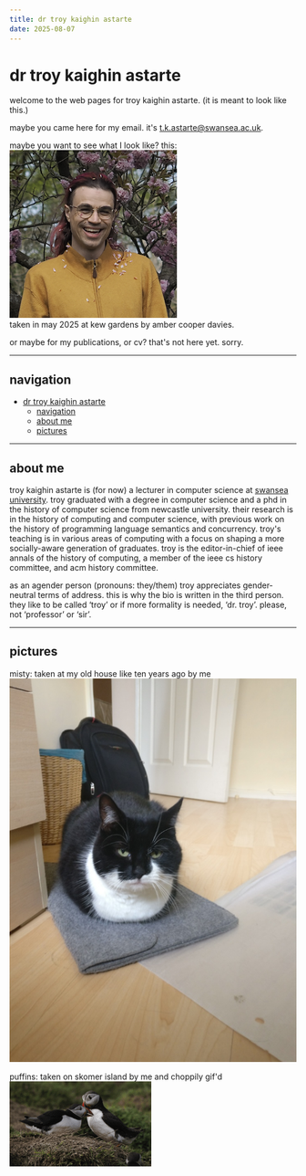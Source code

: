 ```yaml
---
title: dr troy kaighin astarte
date: 2025-08-07
---
```

# dr troy kaighin astarte

welcome to the web pages for troy kaighin astarte. (it is meant to look like this.)

maybe you came here for my email. it's <t.k.astarte@swansea.ac.uk>. 

maybe you want to see what I look like? this:\
[![a person (troy) with pink hair and glasses smiles as pink petals fall from the cherry tree above across their face and onto their mustard-coloured cardigan](res/img/TKA-25.png "click for larger")](res/img/TKA-25-large.jpeg "you thought! you thought?! gotcha!")\
taken in may 2025 at kew gardens by amber cooper davies.

or maybe for my publications, or cv? that's not here yet. sorry.

---

## navigation

- [dr troy kaighin astarte](#dr-troy-kaighin-astarte)
  - [navigation](#navigation)
  - [about me](#about-me)
  - [pictures](#pictures)

---

## about me

troy kaighin astarte is (for now) a lecturer in computer science at [swansea university](https://www.swansea.ac.uk/staff/t.k.astarte/). troy graduated with a degree in computer science and a phd in the history of computer science from newcastle university. their research is in the history of computing and computer science, with previous work on the history of programming language semantics and concurrency. troy's teaching is in various areas of computing with a focus on shaping a more socially-aware generation of graduates. troy is the editor-in-chief of ieee annals of the history of computing, a member of the ieee cs history committee, and acm history committee.

as an agender person (pronouns: they/them) troy appreciates gender-neutral terms of address. this is why the bio is written in the third person. they like to be called ‘troy’ or if more formality is needed, ‘dr. troy’. please, not ‘professor’ or ‘sir’.

---

## pictures


misty: taken at my old house like ten years ago by me\
![a black and white cat sits with all paws tucked underneath atop a laptop case](res/img/Misty_loafing_around.jpeg "misty on her favourite sit spot")

puffins: taken on skomer island by me and choppily gif'd\
![two puffins stand on a rock, preening each other](res/img/puffins.gif "i love these little pierrot penguins")